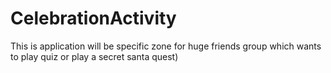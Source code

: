 # CelebrationActivity

This is application will be specific zone for huge friends group which wants to play quiz or play a secret santa quest)
